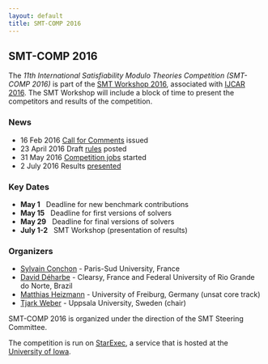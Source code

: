 ```yaml
---
layout: default
title: SMT-COMP 2016
---
```


## SMT-COMP 2016

The <i>11th International Satisfiability Modulo Theories Competition
(SMT-COMP 2016)</i> is part of
the <a href="http://smt-workshop.cs.uiowa.edu/2016/">SMT Workshop
2016</a>, associated with <a href="http://ijcar-2016.info/">IJCAR
2016</a>.  The SMT Workshop will include a block of time to present
the competitors and results of the competition.

### News
- <span class="date">16 Feb 2016</span> <a href="call-for-comments.txt">Call for Comments</a> issued
- <span class="date">23 April 2016</span> Draft <a href="rules16.pdf">rules</a> posted
- <span class="date">31 May 2016</span> <a href="https://www.starexec.org/starexec/secure/explore/spaces.jsp?id=161208">Competition jobs</a> started
- <span class="date">2 July 2016</span> Results <a href="SMT-COMP-2016.pdf">presented</a>

### Key Dates
- **May 1** &nbsp; Deadline for new benchmark contributions
- **May 15** &nbsp; Deadline for first versions of solvers
- **May 29** &nbsp; Deadline for final versions of solvers
- **July 1-2** &nbsp; SMT Workshop (presentation of results)

### Organizers

- <a href="https://www.lri.fr/~conchon/">Sylvain Conchon</a> - Paris-Sud University, France
- <a href="https://www.sites.google.com/site/deharbe/">David D&eacute;harbe</a> - Clearsy, France and Federal University of Rio Grande do Norte, Brazil
- <a href="https://swt.informatik.uni-freiburg.de/staff/heizmann">Matthias Heizmann</a> - University of Freiburg, Germany (unsat core track) 
- <a href="http://user.it.uu.se/~tjawe125/">Tjark Weber</a> - Uppsala University, Sweden (chair) 

SMT-COMP 2016 is organized under the direction of the SMT Steering
Committee.

The competition is run on [StarExec](https://www.starexec.org),
a service that is hosted at the [University of Iowa](http://www.cs.uiowa.edu/").

